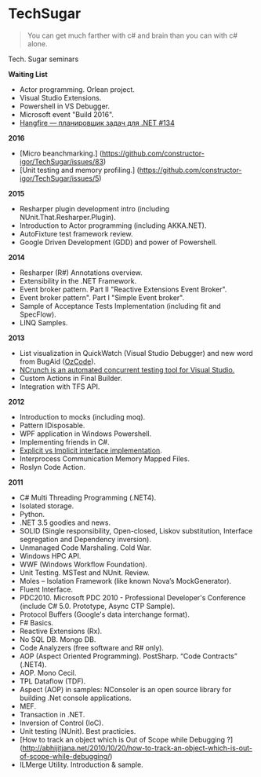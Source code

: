 TechSugar
=========
>You can get much farther with c# and brain than you can with c# alone.

Tech. Sugar seminars

**Waiting List**
* Actor programming. Orlean project.
* Visual Studio Extensions.
* Powershell in VS Debugger.
* Microsoft event "Build 2016".
* [Hangfire — планировщик задач для .NET #134](https://github.com/constructor-igor/TechSugar/issues/134)

**2016**
* [Micro beanchmarking.] (https://github.com/constructor-igor/TechSugar/issues/83)
* [Unit testing and memory profiling.] (https://github.com/constructor-igor/TechSugar/issues/5)

**2015**
* Resharper plugin development intro (including NUnit.That.Resharper.Plugin).
* Introduction to Actor programming (including AKKA.NET).
* AutoFixture test framework review.
* Google Driven Development (GDD) and power of Powershell.

**2014**
* Resharper (R#) Annotations overview.
* Extensibility in the .NET Framework.
* Event broker pattern. Part II "Reactive Extensions Event Broker".
* Event broker pattern". Part I "Simple Event broker".
* Sample of Acceptance Tests Implementation (including fit and SpecFlow).
* LINQ Samples.

**2013**
* List visualization in QuickWatch (Visual Studio Debugger) and new word from BugAid ([OzCode](http://www.oz-code.com/)).
* [NCrunch is an automated concurrent testing tool for Visual Studio.](http://www.ncrunch.net/)
* Custom Actions in Final Builder.
* Integration with TFS API.

**2012**
* Introduction to mocks (including moq).
* Pattern IDisposable.
* WPF application in Windows Powershell.
* Implementing friends in C#.
* [Explicit vs Implicit interface implementation](http://www.codeproject.com/Articles/392516/Why-I-use-explicit-interface-implementation-as-a-d).
* Interprocess Communication Memory Mapped Files.
* Roslyn Code Action.

**2011**
* C# Multi Threading Programming (.NET4).
* Isolated storage.
* Python.
* .NET 3.5 goodies and news.
* SOLID (Single responsibility, Open-closed, Liskov substitution, Interface segregation and Dependency inversion).
* Unmanaged Code Marshaling. Cold War.
* Windows HPC API.
* WWF (Windows Workflow Foundation).
* Unit Testing. MSTest and NUnit. Review.
* Moles – Isolation Framework (like known Nova’s MockGenerator).
* Fluent Interface.
* PDC2010. Microsoft PDC 2010 - Professional Developer's Conference (include C# 5.0. Prototype, Async CTP Sample).
* Protocol Buffers (Google's data interchange format).
* F# Basics.
* Reactive Extensions (Rx).
* No SQL DB. Mongo DB.
* Code Analyzers (free software and R# only).
* AOP (Aspect Oriented Programming). PostSharp. “Code Contracts” (.NET4).
* AOP. Mono Cecil.
* TPL Dataflow (TDF).
* Aspect (AOP) in samples: NConsoler is an open source library for building .Net console applications.
* MEF.
* Transaction in .NET.
* Inversion of Control (IoC).
* Unit testing (NUnit). Best practicies.
* [How to track an object which is Out of Scope while Debugging ?] (http://abhijitjana.net/2010/10/20/how-to-track-an-object-which-is-out-of-scope-while-debugging/)
* ILMerge Utility. Introduction & sample.
